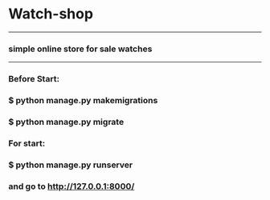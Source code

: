 # Watch-shop
***
### simple online store for sale watches
***
### Before Start:
### $ python manage.py makemigrations
### $ python manage.py migrate

### For start:
### $ python manage.py runserver
### and go to <http://127.0.0.1:8000/>
